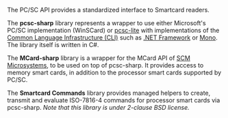 The PC/SC API provides a standardized interface to Smartcard readers.

The **pcsc-sharp** library represents a wrapper to use either Microsoft's PC/SC implementation (WinSCard) or [pcsc-lite](http://pcsclite.alioth.debian.org/) with implementations of the [Common Language Infrastructure (CLI)](http://www.ecma-international.org/publications/standards/Ecma-335.htm) such as [.NET Framework](http://msdn2.microsoft.com/en-us/netframework/default.aspx) or [Mono](http://www.mono-project.com/). The library itself is written in C#.

The **MCard-sharp** library is a wrapper for the MCard API of [SCM Microsystems](http://www.scmmicro.com/), to be used on top of pcsc-sharp. It provides access to memory smart cards, in addition to the processor smart cards supported by PC/SC.

The **Smartcard Commands** library provides managed helpers to create, transmit and evaluate ISO-7816-4 commands for processor smart cards via pcsc-sharp. _Note that this library is under 2-clause BSD license._